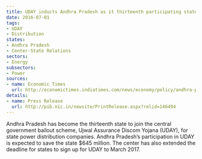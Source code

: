 ```yaml
---
title: UDAY inducts Andhra Pradesh as it thirteenth participating state
date: 2016-07-01
tags:
- UDAY
- Distribution
states:
- Andhra Pradesh
- Center-State Relations
sectors:
- Energy
subsectors:
- Power
sources:
- name: Economic Times
  url: http://economictimes.indiatimes.com/news/economy/policy/andhra-pradesh-joins-uday-to-derive-rs-4400-crore-benefits/articleshow/52907682.cms
details:
- name: Press Release
  url: http://pib.nic.in/newsite/PrintRelease.aspx?relid=146494
---
```


Andhra Pradesh has become the thirteenth state to join the central government bailout scheme, Ujwal Assurance Discom Yojana (UDAY), for state power distribution companies. Andhra Pradesh’s participation in UDAY is expected to save the state $645 million. The center has also extended the deadline for states to sign up for UDAY to March 2017.
